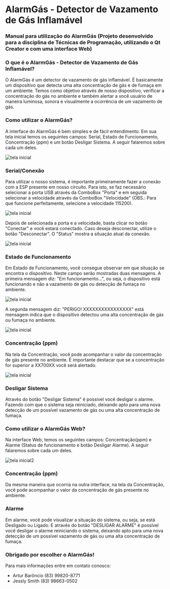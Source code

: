 # AlarmGás - Detector de Vazamento de Gás Inflamável
### Manual para utilização do AlarmGás (Projeto desenvolvido para a disciplina de Técnicas de Programação, utilizando o Qt Creator e com uma interface Web)

### O que é o AlarmGás - Detector de Vazamento de Gás Inflamável?

O AlarmGás é um detector de vazamento de gás inflamável. É basicamente um dispositivo que detecta uma alta concentração de gás e de fumaça em um ambiente. Temos como objetivo através de nosso dispositivo, verificar a concentração do gás no ambiente e também alertar a você usuário de maneira luminosa, sonora e visualmente a ocorrência de um vazamento de gás.

### Como utilizar o AlarmGás?

A interface do AlarmGás é bem simples e de fácil entendimento. Em sua tela inicial temos os seguintes campos: Serial, Estado de Funcionamento, Concentração (ppm) e um botão Desligar Sistema. A seguir falaremos sobre cada um deles.

![tela inicial](imagens/qt.png)

### Serial/Conexão

Para utilizar o nosso sistema, é importante primeiramente fazer a conexão com a ESP presente em nosso circuito. Para isto, se faz necessário selecionar a porta USB através da ComboBox "Porta" e em seguida selecionar a velocidade através da ComboBox "Velocidade" (OBS.: Para que funcione perfeitamente, selecione a velocidade 115200).

![tela inicial](imagens/qt.png)

Depois de selecionada a porta e a velocidade, basta clicar no botão "Conectar" e você estará conectado. Caso deseja desconectar, utilize o botão "Desconectar". O "Status" mostra a situação atual da conexão.

![tela inicial](imagens/qt.png)

### Estado de Funcionamento

Em Estado de Funcionamento, você consegue observar em que situação se encontra o dispositivo. Neste campo serão mostradas duas mensagens. A primeira mensagem diz: "Em funcionamento...", ou seja, o dispositivo está funcionando e não a vazamento de gás ou detecção de fumaça no ambiente.

![tela inicial](imagens/qt.png)

A segunda mensagem diz: "PERIGO! XXXXXXXXXXXXXXXX" está mensagem indica que o dispositivo detectou uma alta concentração de gás ou fumaça no ambiente.

![tela inicial](imagens/qt.png)

### Concentração (ppm)

Na tela da Concentração, você pode acompanhar o valor da concentração de gás presente no ambiente. É importante destacar que se a concentração for superior a XX700XX você será alertado.

![tela inicial](imagens/qt.png)

### Desligar Sistema

Através do botão "Desligar Sistema" é possível você desligar o alarme. Fazendo com que o sistema seja reiniciado, deixando apto para uma nova detecção de um possível vazamento de gás ou uma alta concentração de fumaça.

### Como utilizar o AlarmGás Web?

Na interface Web, temos os seguintes campos: Concentração(ppm) e Alarme (Status de funcionamento e botão Desligar Alarme). A seguir falaremos sobre cada um deles.

![tela inicial2](imagens/web.PNG)

### Concentração (ppm)

Da mesma maneira que ocorria na outra interface, na tela da Concentração, você pode acompanhar o valor da concentração de gás presente no ambiente.

### Alarme

Em alarme, você pode visualizar a situação do sistema, ou seja, se está Desligado ou Ligado. E através do botão "DESLIGAR ALARME" é possível você desligar o alarme reiniciando o sistema, deixando apto para uma nova detecção de um possível vazamento de gás ou uma alta concentração de fumaça.

### Obrigado por escolher o AlarmGás! 

Para mais informações entre em contato conosco:
- Artur Barôncio (83) 99820-8771
- Jessly Smith (83) 98663-0502
